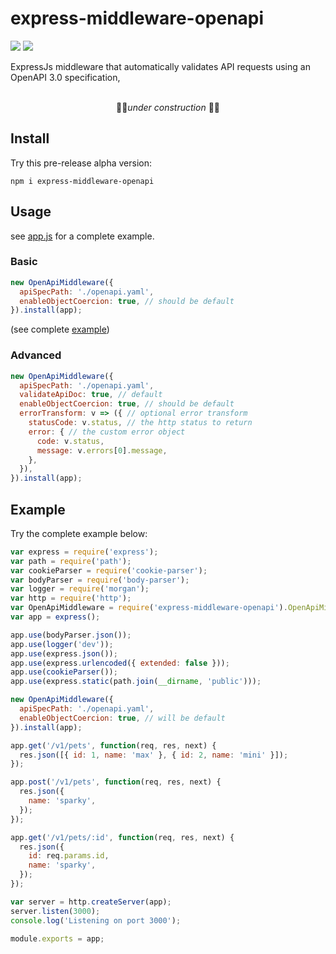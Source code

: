 # express-middleware-openapi

![](https://travis-ci.org/cdimascio/express-middleware-openapi.svg?branch=master) ![](https://img.shields.io/badge/license-MIT-blue.svg)

ExpressJs middleware that automatically validates API requests using an OpenAPI 3.0 specification,

<p align="center">
  <br>
🚧👷<i>under construction</i> 🚧👷
</p>

## Install

Try this pre-release alpha version:

```shell
npm i express-middleware-openapi
```

## Usage

see [app.js](example/app.js) for a complete example.

### Basic

```javascript
new OpenApiMiddleware({
  apiSpecPath: './openapi.yaml',
  enableObjectCoercion: true, // should be default
}).install(app);
```

(see complete [example](#example))

### Advanced

```javascript
new OpenApiMiddleware({
  apiSpecPath: './openapi.yaml',
  validateApiDoc: true, // default
  enableObjectCoercion: true, // should be default
  errorTransform: v => ({ // optional error transform
    statusCode: v.status, // the http status to return
    error: { // the custom error object
      code: v.status,
      message: v.errors[0].message,
    },
  }),
}).install(app);
```

## Example

Try the complete example below:

```javascript
var express = require('express');
var path = require('path');
var cookieParser = require('cookie-parser');
var bodyParser = require('body-parser');
var logger = require('morgan');
var http = require('http');
var OpenApiMiddleware = require('express-middleware-openapi').OpenApiMiddleware;
var app = express();

app.use(bodyParser.json());
app.use(logger('dev'));
app.use(express.json());
app.use(express.urlencoded({ extended: false }));
app.use(cookieParser());
app.use(express.static(path.join(__dirname, 'public')));

new OpenApiMiddleware({
  apiSpecPath: './openapi.yaml',
  enableObjectCoercion: true, // will be default
}).install(app);

app.get('/v1/pets', function(req, res, next) {
  res.json([{ id: 1, name: 'max' }, { id: 2, name: 'mini' }]);
});

app.post('/v1/pets', function(req, res, next) {
  res.json({
    name: 'sparky',
  });
});

app.get('/v1/pets/:id', function(req, res, next) {
  res.json({
    id: req.params.id,
    name: 'sparky',
  });
});

var server = http.createServer(app);
server.listen(3000);
console.log('Listening on port 3000');

module.exports = app;
```
